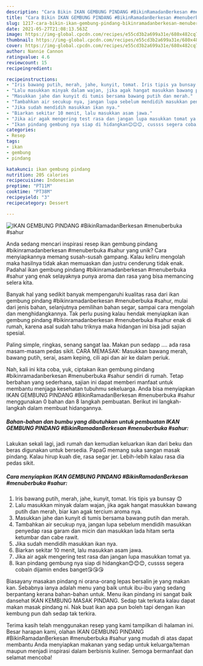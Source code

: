 ```yaml
---
description: "Cara Bikin IKAN GEMBUNG PINDANG #BikinRamadanBerkesan #menuberbuka #sahur, Menggugah Selera"
title: "Cara Bikin IKAN GEMBUNG PINDANG #BikinRamadanBerkesan #menuberbuka #sahur, Menggugah Selera"
slug: 1217-cara-bikin-ikan-gembung-pindang-bikinramadanberkesan-menuberbuka-sahur-menggugah-selera
date: 2021-05-27T21:08:13.563Z
image: https://img-global.cpcdn.com/recipes/e55cd3b2a699a31e/680x482cq70/ikan-gembung-pindang-bikinramadanberkesan-menuberbuka-sahur-foto-resep-utama.jpg
thumbnail: https://img-global.cpcdn.com/recipes/e55cd3b2a699a31e/680x482cq70/ikan-gembung-pindang-bikinramadanberkesan-menuberbuka-sahur-foto-resep-utama.jpg
cover: https://img-global.cpcdn.com/recipes/e55cd3b2a699a31e/680x482cq70/ikan-gembung-pindang-bikinramadanberkesan-menuberbuka-sahur-foto-resep-utama.jpg
author: Nannie Cannon
ratingvalue: 4.6
reviewcount: 15
recipeingredient:

recipeinstructions:
- "Iris bawang putih, merah, jahe, kunyit, tomat. Iris tipis ya bunsay 😊"
- "Lalu masukkan minyak dalam wajan, jika agak hangat masukkan bawang putih dan merah, biar kan agak tercium aroma nya."
- "Masukkan jahe dan kunyit di tumis bersama bawang putih dan merah."
- "Tambahkan air secukup nya, jangan lupa sebelum mendidih masukkan penyedap rasa garam dan micin dan masukkan lada hitam serta ketumbar dan cabe rawit."
- "Jika sudah mendidih masukkan ikan nya."
- "Biarkan sekitar 10 menit, lalu masukkan asam jawa."
- "Jika air agak mengering test rasa dan jangan lupa masukkan tomat ya."
- "Ikan pindang gembung nya siap di hidangkan😊😊😊, cussss segera cobain dijamin endes banget😘😘😘"
categories:
- Resep
tags:
- ikan
- gembung
- pindang

katakunci: ikan gembung pindang 
nutrition: 205 calories
recipecuisine: Indonesian
preptime: "PT11M"
cooktime: "PT38M"
recipeyield: "3"
recipecategory: Dessert

---
```



![IKAN GEMBUNG PINDANG #BikinRamadanBerkesan #menuberbuka #sahur](https://img-global.cpcdn.com/recipes/e55cd3b2a699a31e/680x482cq70/ikan-gembung-pindang-bikinramadanberkesan-menuberbuka-sahur-foto-resep-utama.jpg)

Anda sedang mencari inspirasi resep ikan gembung pindang #bikinramadanberkesan #menuberbuka #sahur yang unik? Cara menyiapkannya memang susah-susah gampang. Kalau keliru mengolah maka hasilnya tidak akan memuaskan dan justru cenderung tidak enak. Padahal ikan gembung pindang #bikinramadanberkesan #menuberbuka #sahur yang enak selayaknya punya aroma dan rasa yang bisa memancing selera kita.

Banyak hal yang sedikit banyak mempengaruhi kualitas rasa dari ikan gembung pindang #bikinramadanberkesan #menuberbuka #sahur, mulai dari jenis bahan, selanjutnya pemilihan bahan segar, sampai cara mengolah dan menghidangkannya. Tak perlu pusing kalau hendak menyiapkan ikan gembung pindang #bikinramadanberkesan #menuberbuka #sahur enak di rumah, karena asal sudah tahu triknya maka hidangan ini bisa jadi sajian spesial.

Paling simple, ringkas, senang sangat laa. Makan pun sedapp …. ada rasa masam-masam pedas sikit. CARA MEMASAK: Masukkan bawang merah, bawang putih, serai, asam keping, cili api dan air ke dalam periuk.


Nah, kali ini kita coba, yuk, ciptakan ikan gembung pindang #bikinramadanberkesan #menuberbuka #sahur sendiri di rumah. Tetap berbahan yang sederhana, sajian ini dapat memberi manfaat untuk membantu menjaga kesehatan tubuhmu sekeluarga. Anda bisa menyiapkan IKAN GEMBUNG PINDANG #BikinRamadanBerkesan #menuberbuka #sahur menggunakan 0 bahan dan 8 langkah pembuatan. Berikut ini langkah-langkah dalam membuat hidangannya.

<!--inarticleads1-->

##### Bahan-bahan dan bumbu yang dibutuhkan untuk pembuatan IKAN GEMBUNG PINDANG #BikinRamadanBerkesan #menuberbuka #sahur:



Lakukan sekali lagi, jadi rumah dan kemudian keluarkan ikan dari beku dan beras digunakan untuk bersedia. PapaG memang suka sangan masak pindang. Kalau hirup kuah die, rasa segar jer. Lebih-lebih kalau rasa dia pedas sikit. 

<!--inarticleads2-->

##### Cara menyiapkan IKAN GEMBUNG PINDANG #BikinRamadanBerkesan #menuberbuka #sahur:

1. Iris bawang putih, merah, jahe, kunyit, tomat. Iris tipis ya bunsay 😊
1. Lalu masukkan minyak dalam wajan, jika agak hangat masukkan bawang putih dan merah, biar kan agak tercium aroma nya.
1. Masukkan jahe dan kunyit di tumis bersama bawang putih dan merah.
1. Tambahkan air secukup nya, jangan lupa sebelum mendidih masukkan penyedap rasa garam dan micin dan masukkan lada hitam serta ketumbar dan cabe rawit.
1. Jika sudah mendidih masukkan ikan nya.
1. Biarkan sekitar 10 menit, lalu masukkan asam jawa.
1. Jika air agak mengering test rasa dan jangan lupa masukkan tomat ya.
1. Ikan pindang gembung nya siap di hidangkan😊😊😊, cussss segera cobain dijamin endes banget😘😘😘


Biasayany masakan pindang ni orana-orang lepas bersalin je yang makan kan. Sebabnya ianya adalah menu yang baik untuk ibu-ibu yang sedang berpantang kerana bahan-bahan untuk. Menu ikan pindang ini sangat baik dansehat IKAN KEMBUNG MASAK PINDANG. Sedap tak terkata kalau dapat makan masak pindang ni. Nak buat ikan apa pun boleh tapi dengan ikan kembung pun dah sedap tak terkira. 

Terima kasih telah menggunakan resep yang kami tampilkan di halaman ini. Besar harapan kami, olahan IKAN GEMBUNG PINDANG #BikinRamadanBerkesan #menuberbuka #sahur yang mudah di atas dapat membantu Anda menyiapkan makanan yang sedap untuk keluarga/teman maupun menjadi inspirasi dalam berbisnis kuliner. Semoga bermanfaat dan selamat mencoba!
